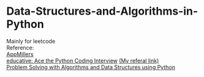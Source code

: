 # Data-Structures-and-Algorithms-in-Python
Mainly for leetcode<br/>
Reference:<br/>
[AppMillers](https://www.appmillers.com)<br/>
[educative: Ace the Python Coding Interview](https://www.educative.io/path/ace-python-coding-interview) [ (My referal link)](https://educative.io/signup?referralCode=chqzy99-RMxRqBVG70Y)<br/>
[Problem Solving with Algorithms and Data Structures using Python](https://runestone.academy/runestone/books/published/pythonds3/index.html)<br/>   

